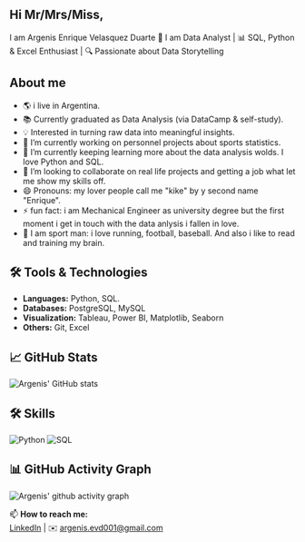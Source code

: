 ## Hi Mr/Mrs/Miss, 
I am Argenis Enrique Velasquez Duarte 👋
I am Data Analyst | 📊 SQL, Python & Excel Enthusiast | 🔍 Passionate about Data Storytelling  

## About me

- 🌎 i live in Argentina.  
- 📚 Currently graduated as Data Analysis (via DataCamp & self-study).   
- 💡 Interested in turning raw data into meaningful insights.
- 🔭 I’m currently working on personnel projects about sports statistics.
- 🌱 I’m currently keeping learning more about the data analysis wolds. I love Python and SQL.
- 👯 I’m looking to collaborate on real life projects and getting a job what let me show my skills off.
- 😄 Pronouns: my lover people call me "kike" by y second name "Enrique".
- ⚡ fun fact: i am Mechanical Engineer as university degree but the first moment i get in touch with the data anlysis i fallen in love.
- 👋 I am sport man: i love running, football, baseball. And also i like to read and training my brain.

 ## 🛠️ Tools & Technologies
- **Languages:** Python, SQL. 
- **Databases:** PostgreSQL, MySQL  
- **Visualization:** Tableau, Power BI, Matplotlib, Seaborn  
- **Others:** Git, Excel

## 📈 GitHub Stats
![Argenis' GitHub stats](https://github-readme-stats.vercel.app/api?username=enrique-velasquez-1&show_icons=true&theme=tokyonight)

## 🛠️ Skills

![Python](https://img.shields.io/badge/Python-3776AB?style=for-the-badge&logo=python&logoColor=white)
![SQL](https://img.shields.io/badge/SQL-025E8C?style=for-the-badge&logo=postgresql&logoColor=white)

## 📊 GitHub Activity Graph

![Argenis' github activity graph](https://github-readme-activity-graph.vercel.app/graph?username=enrique-velasquez-1&theme=react-dark)

📫 **How to reach me:**  
[LinkedIn](https://www.linkedin.com/in/argenis-velasquez-duarte-064a72116/) | ✉️ argenis.evd001@gmail.com
  
